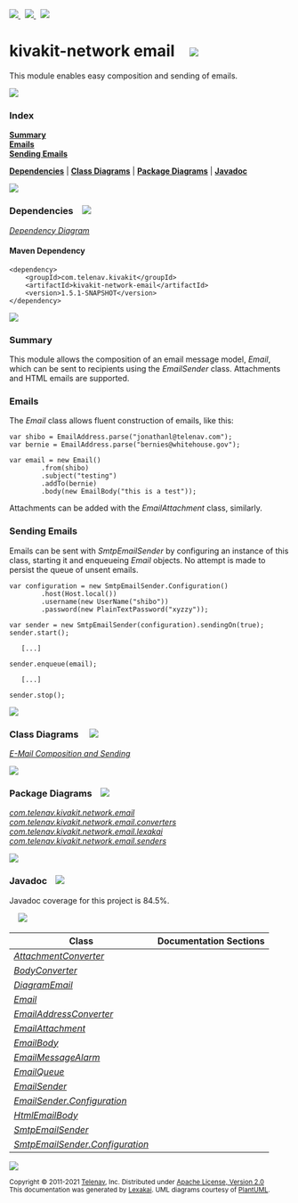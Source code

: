 [//]: # (start-user-text)

<a href="https://www.kivakit.org">
<img src="https://www.kivakit.org/images/web-32.png" srcset="https://www.kivakit.org/images/web-32-2x.png 2x"/>
</a>
&nbsp;
<a href="https://twitter.com/openkivakit">
<img src="https://www.kivakit.org/images/twitter-32.png" srcset="https://www.kivakit.org/images/twitter-32-2x.png 2x"/>
</a>
&nbsp;
<a href="https://kivakit.zulipchat.com">
<img src="https://www.kivakit.org/images/zulip-32.png" srcset="https://www.kivakit.org/images/zulip-32-2x.png 2x"/>
</a>

[//]: # (end-user-text)

# kivakit-network email &nbsp;&nbsp; <img src="https://www.kivakit.org/images/envelope-32.png" srcset="https://www.kivakit.org/images/envelope-32-2x.png 2x"/>

This module enables easy composition and sending of emails.

<img src="https://www.kivakit.org/images/horizontal-line-512.png" srcset="https://www.kivakit.org/images/horizontal-line-512-2x.png 2x"/>

### Index

[**Summary**](#summary)  
[**Emails**](#emails)  
[**Sending Emails**](#sending-emails)  

[**Dependencies**](#dependencies) | [**Class Diagrams**](#class-diagrams) | [**Package Diagrams**](#package-diagrams) | [**Javadoc**](#javadoc)

<img src="https://www.kivakit.org/images/horizontal-line-512.png" srcset="https://www.kivakit.org/images/horizontal-line-512-2x.png 2x"/>

### Dependencies <a name="dependencies"></a> &nbsp;&nbsp; <img src="https://www.kivakit.org/images/dependencies-32.png" srcset="https://www.kivakit.org/images/dependencies-32-2x.png 2x"/>

[*Dependency Diagram*](https://www.kivakit.org/1.5.1-SNAPSHOT/lexakai/kivakit/kivakit-network/email/documentation/diagrams/dependencies.svg)

#### Maven Dependency

    <dependency>
        <groupId>com.telenav.kivakit</groupId>
        <artifactId>kivakit-network-email</artifactId>
        <version>1.5.1-SNAPSHOT</version>
    </dependency>

<img src="https://www.kivakit.org/images/horizontal-line-128.png" srcset="https://www.kivakit.org/images/horizontal-line-128-2x.png 2x"/>

[//]: # (start-user-text)

### Summary <a name = "summary"></a>

This module allows the composition of an email message model, *Email*, which can be sent to
recipients using the *EmailSender* class. Attachments and HTML emails are supported.

### Emails <a name = "emails"></a>

The *Email* class allows fluent construction of emails, like this:

    var shibo = EmailAddress.parse("jonathanl@telenav.com");
    var bernie = EmailAddress.parse("bernies@whitehouse.gov");

    var email = new Email()
            .from(shibo)
            .subject("testing")
            .addTo(bernie)
            .body(new EmailBody("this is a test"));

Attachments can be added with the *EmailAttachment* class, similarly.

### Sending Emails <a name = "sending-emails"></a>

Emails can be sent with *SmtpEmailSender* by configuring an instance of this class, starting
it and enqueueing *Email* objects. No attempt is made to persist the queue of unsent emails.

    var configuration = new SmtpEmailSender.Configuration()
            .host(Host.local())
            .username(new UserName("shibo"))
            .password(new PlainTextPassword("xyzzy"));

    var sender = new SmtpEmailSender(configuration).sendingOn(true);
    sender.start();

       [...]

    sender.enqueue(email);

       [...]

    sender.stop();

[//]: # (end-user-text)

<img src="https://www.kivakit.org/images/horizontal-line-128.png" srcset="https://www.kivakit.org/images/horizontal-line-128-2x.png 2x"/>

### Class Diagrams <a name="class-diagrams"></a> &nbsp; &nbsp; <img src="https://www.kivakit.org/images/diagram-40.png" srcset="https://www.kivakit.org/images/diagram-40-2x.png 2x"/>

[*E-Mail Composition and Sending*](https://www.kivakit.org/1.5.1-SNAPSHOT/lexakai/kivakit/kivakit-network/email/documentation/diagrams/diagram-email.svg)

<img src="https://www.kivakit.org/images/horizontal-line-128.png" srcset="https://www.kivakit.org/images/horizontal-line-128-2x.png 2x"/>

### Package Diagrams <a name="package-diagrams"></a> &nbsp;&nbsp; <img src="https://www.kivakit.org/images/box-32.png" srcset="https://www.kivakit.org/images/box-32-2x.png 2x"/>

[*com.telenav.kivakit.network.email*](https://www.kivakit.org/1.5.1-SNAPSHOT/lexakai/kivakit/kivakit-network/email/documentation/diagrams/com.telenav.kivakit.network.email.svg)  
[*com.telenav.kivakit.network.email.converters*](https://www.kivakit.org/1.5.1-SNAPSHOT/lexakai/kivakit/kivakit-network/email/documentation/diagrams/com.telenav.kivakit.network.email.converters.svg)  
[*com.telenav.kivakit.network.email.lexakai*](https://www.kivakit.org/1.5.1-SNAPSHOT/lexakai/kivakit/kivakit-network/email/documentation/diagrams/com.telenav.kivakit.network.email.lexakai.svg)  
[*com.telenav.kivakit.network.email.senders*](https://www.kivakit.org/1.5.1-SNAPSHOT/lexakai/kivakit/kivakit-network/email/documentation/diagrams/com.telenav.kivakit.network.email.senders.svg)

<img src="https://www.kivakit.org/images/horizontal-line-128.png" srcset="https://www.kivakit.org/images/horizontal-line-128-2x.png 2x"/>

### Javadoc <a name="javadoc"></a> &nbsp;&nbsp; <img src="https://www.kivakit.org/images/books-32.png" srcset="https://www.kivakit.org/images/books-32-2x.png 2x"/>

Javadoc coverage for this project is 84.5%.  
  
&nbsp; &nbsp; <img src="https://www.kivakit.org/images/meter-80-96.png" srcset="https://www.kivakit.org/images/meter-80-96-2x.png 2x"/>




| Class | Documentation Sections |
|---|---|
| [*AttachmentConverter*](https://www.kivakit.org/1.5.1-SNAPSHOT/javadoc/kivakit/kivakit.network.email/com/telenav/kivakit/network/email/converters/AttachmentConverter.html) |  |  
| [*BodyConverter*](https://www.kivakit.org/1.5.1-SNAPSHOT/javadoc/kivakit/kivakit.network.email/com/telenav/kivakit/network/email/converters/BodyConverter.html) |  |  
| [*DiagramEmail*](https://www.kivakit.org/1.5.1-SNAPSHOT/javadoc/kivakit/kivakit.network.email/com/telenav/kivakit/network/email/lexakai/DiagramEmail.html) |  |  
| [*Email*](https://www.kivakit.org/1.5.1-SNAPSHOT/javadoc/kivakit/kivakit.network.email/com/telenav/kivakit/network/email/Email.html) |  |  
| [*EmailAddressConverter*](https://www.kivakit.org/1.5.1-SNAPSHOT/javadoc/kivakit/kivakit.network.email/com/telenav/kivakit/network/email/converters/EmailAddressConverter.html) |  |  
| [*EmailAttachment*](https://www.kivakit.org/1.5.1-SNAPSHOT/javadoc/kivakit/kivakit.network.email/com/telenav/kivakit/network/email/EmailAttachment.html) |  |  
| [*EmailBody*](https://www.kivakit.org/1.5.1-SNAPSHOT/javadoc/kivakit/kivakit.network.email/com/telenav/kivakit/network/email/EmailBody.html) |  |  
| [*EmailMessageAlarm*](https://www.kivakit.org/1.5.1-SNAPSHOT/javadoc/kivakit/kivakit.network.email/com/telenav/kivakit/network/email/EmailMessageAlarm.html) |  |  
| [*EmailQueue*](https://www.kivakit.org/1.5.1-SNAPSHOT/javadoc/kivakit/kivakit.network.email/com/telenav/kivakit/network/email/EmailQueue.html) |  |  
| [*EmailSender*](https://www.kivakit.org/1.5.1-SNAPSHOT/javadoc/kivakit/kivakit.network.email/com/telenav/kivakit/network/email/EmailSender.html) |  |  
| [*EmailSender.Configuration*](https://www.kivakit.org/1.5.1-SNAPSHOT/javadoc/kivakit/kivakit.network.email/com/telenav/kivakit/network/email/EmailSender.Configuration.html) |  |  
| [*HtmlEmailBody*](https://www.kivakit.org/1.5.1-SNAPSHOT/javadoc/kivakit/kivakit.network.email/com/telenav/kivakit/network/email/HtmlEmailBody.html) |  |  
| [*SmtpEmailSender*](https://www.kivakit.org/1.5.1-SNAPSHOT/javadoc/kivakit/kivakit.network.email/com/telenav/kivakit/network/email/senders/SmtpEmailSender.html) |  |  
| [*SmtpEmailSender.Configuration*](https://www.kivakit.org/1.5.1-SNAPSHOT/javadoc/kivakit/kivakit.network.email/com/telenav/kivakit/network/email/senders/SmtpEmailSender.Configuration.html) |  |  

[//]: # (start-user-text)



[//]: # (end-user-text)

<img src="https://www.kivakit.org/images/horizontal-line-512.png" srcset="https://www.kivakit.org/images/horizontal-line-512-2x.png 2x"/>

<sub>Copyright &#169; 2011-2021 [Telenav](https://telenav.com), Inc. Distributed under [Apache License, Version 2.0](LICENSE)</sub>  
<sub>This documentation was generated by [Lexakai](https://lexakai.org). UML diagrams courtesy of [PlantUML](https://plantuml.com).</sub>


